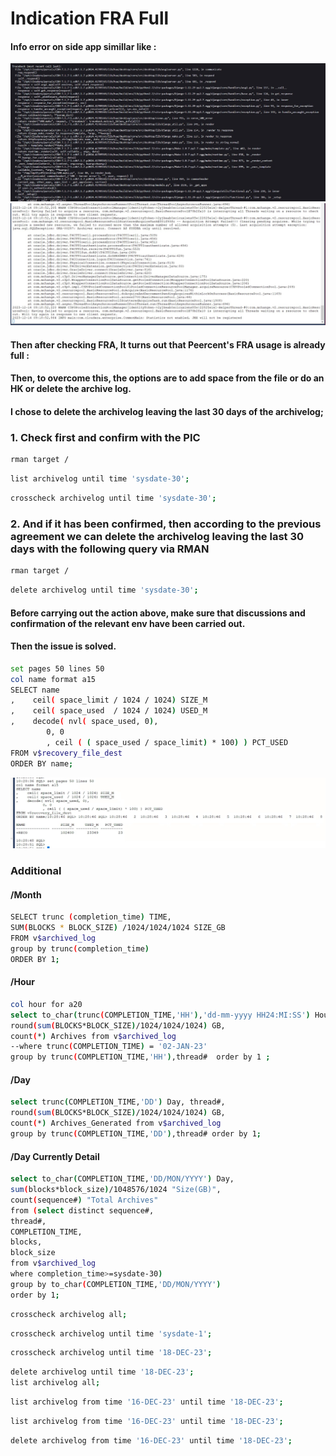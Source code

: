 # Indication FRA Full

#### Info error on side app simillar like :

![Alt text](IMG/image-18.png)
![Alt text](IMG/image-19.png)

#### Then after checking FRA,  It turns out that Peercent's FRA usage is already full :

#### Then, to overcome this, the options are to add space from the file or do an HK or delete the archive log. 
#### I chose to delete the archivelog leaving the last 30 days of the archivelog;

### 1. Check first and confirm with the PIC
```bash
rman target /
```
```bash
list archivelog until time 'sysdate-30';
```
```bash
crosscheck archivelog until time 'sysdate-30';
```

### 2. And if it has been confirmed, then according to the previous agreement we can delete the archivelog leaving the last 30 days with the following query via RMAN
```bash
rman target / 
```
```bash
delete archivelog until time 'sysdate-30'; 
```

#### Before carrying out the action above, make sure that discussions and confirmation of the relevant env have been carried out.

#### Then the issue is solved.

```bash
set pages 50 lines 50
col name format a15
SELECT name
,    ceil( space_limit / 1024 / 1024) SIZE_M
,    ceil( space_used  / 1024 / 1024) USED_M
,    decode( nvl( space_used, 0),
        0, 0
        , ceil ( ( space_used / space_limit) * 100) ) PCT_USED
FROM v$recovery_file_dest
ORDER BY name;
```

![Alt text](IMG/image-20.png)

### Additional

#### /Month
```bash
SELECT trunc (completion_time) TIME,
SUM(BLOCKS * BLOCK_SIZE) /1024/1024/1024 SIZE_GB
FROM v$archived_log
group by trunc(completion_time)
ORDER BY 1;
```

#### /Hour
```bash
col hour for a20
select to_char(trunc(COMPLETION_TIME,'HH'),'dd-mm-yyyy HH24:MI:SS') Hour,thread# , 
round(sum(BLOCKS*BLOCK_SIZE)/1024/1024/1024) GB,
count(*) Archives from v$archived_log 
--where trunc(COMPLETION_TIME) = '02-JAN-23'
group by trunc(COMPLETION_TIME,'HH'),thread#  order by 1 ;
```

#### /Day
```bash
select trunc(COMPLETION_TIME,'DD') Day, thread#, 
round(sum(BLOCKS*BLOCK_SIZE)/1024/1024/1024) GB,
count(*) Archives_Generated from v$archived_log 
group by trunc(COMPLETION_TIME,'DD'),thread# order by 1;
```

#### /Day Currently Detail
```bash
select to_char(COMPLETION_TIME,'DD/MON/YYYY') Day,
sum(blocks*block_size)/1048576/1024 "Size(GB)",
count(sequence#) "Total Archives"
from (select distinct sequence#,
thread#,
COMPLETION_TIME,
blocks,
block_size
from v$archived_log
where completion_time>=sysdate-30)
group by to_char(COMPLETION_TIME,'DD/MON/YYYY')
order by 1;
```

```bash
crosscheck archivelog all;
```
```bash
crosscheck archivelog until time 'sysdate-1';
```
```bash
crosscheck archivelog until time '18-DEC-23';
```
```bash
delete archivelog until time '18-DEC-23';
list archivelog all;
```
```bash
list archivelog from time '16-DEC-23' until time '18-DEC-23';
```
```bash
list archivelog from time '16-DEC-23' until time '18-DEC-23';
```
```bash
delete archivelog from time '16-DEC-23' until time '18-DEC-23';
```




